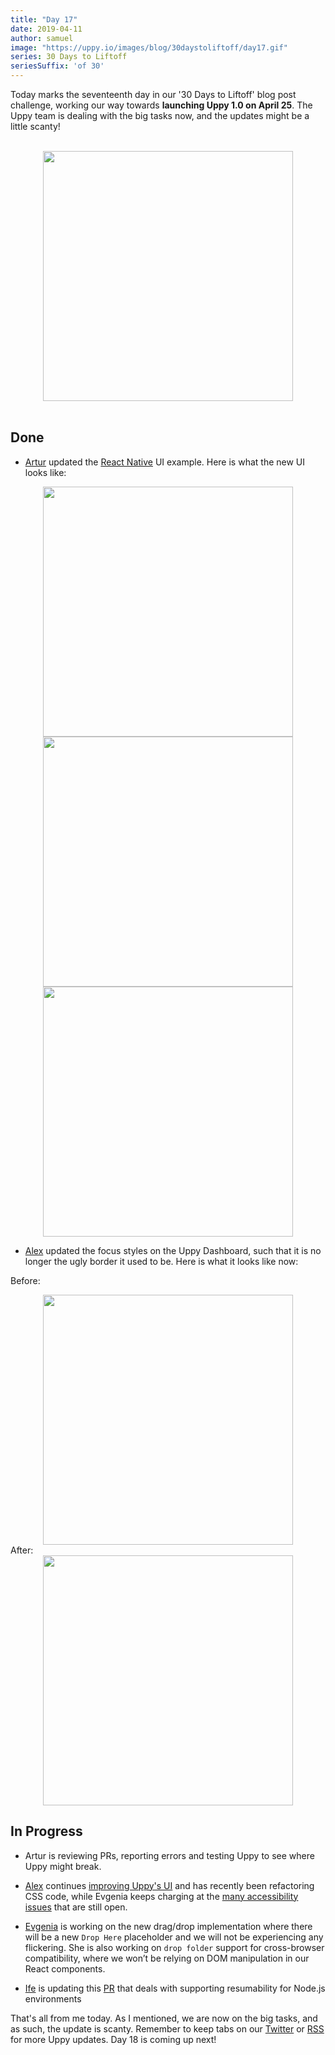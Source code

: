 ```yaml
---
title: "Day 17"
date: 2019-04-11
author: samuel
image: "https://uppy.io/images/blog/30daystoliftoff/day17.gif"
series: 30 Days to Liftoff
seriesSuffix: 'of 30'
---
```


Today marks the seventeenth day in our '30 Days to Liftoff' blog post challenge, working our way towards **launching Uppy 1.0 on April 25**. The Uppy team is dealing with the big tasks now, and the updates might be a little scanty!

<center><br /><img width="400" src="/images/blog/30daystoliftoff/day17.jpg"><br /><br /></center>


<!--more-->

## Done

- [Artur](https://github.com/arturi) updated the [React Native](https://github.com/transloadit/uppy/pull/988) UI example. Here is what the new UI looks like:

<center><img width="400" src="/images/blog/30daystoliftoff/2019-04-11-react-native-ui-1.png"></center>
<center><img width="400" src="/images/blog/30daystoliftoff/2019-04-11-react-native-ui-2.png"></center>
<center><img width="400" src="/images/blog/30daystoliftoff/2019-04-11-react-native-ui-3.png"></center>

- [Alex](https://github.com/nqst) updated the focus styles on the Uppy Dashboard, such that it is no longer the ugly border it used to be. Here is what it looks like now:

Before:<br />
<center><img width="400" src="/images/blog/30daystoliftoff/2019-04-11-before-focus.gif"></center>
After:<br />
<center><img width="400" src="/images/blog/30daystoliftoff/2019-04-11-after-focus.gif"></center>


## In Progress

- Artur is reviewing PRs, reporting errors and testing Uppy to see where Uppy might break. 

- [Alex](https://github.com/nqst) continues [improving Uppy's UI](https://github.com/transloadit/uppy/compare/master...nqst:design-facelift) and has recently been refactoring CSS code, while Evgenia keeps charging at the [many accessibility issues](https://github.com/transloadit/uppy/issues/created_by/nqst) that are still open.

- [Evgenia](https://github.com/lakesare) is working on the new drag/drop implementation where there will be a new `Drop Here` placeholder and we will not be experiencing any flickering. She is also working on  `drop folder` support for cross-browser compatibility, where we won’t be relying on DOM manipulation in our React components.

- [Ife](https://github.com/ifedapoolarewaju) is updating this [PR](https://github.com/tus/tus-js-client/pull/73) that deals with supporting resumability for Node.js environments


That's all from me today. As I mentioned, we are now on the big tasks, and as such, the update is scanty. Remember to keep tabs on our [Twitter](https://twitter.com/uppy_io) or [RSS](https://uppy.io/atom.xml) for more Uppy updates. Day 18 is coming up next!
